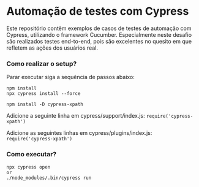 # Automação de testes com Cypress

Este repositório contêm exemplos de casos de testes de automação com Cypress, utilizando o framework Cucumber. 
Especialmente neste desafio são realizados testes end-to-end, pois são excelentes no quesito em que refletem as ações dos usuários real. 

### Como realizar o setup?

Parar executar siga a sequência de passos abaixo:
```
npm install
npx cypress install --force

npm install -D cypress-xpath
```
Adicione a seguinte linha em cypress/support/index.js: ```require('cypress-xpath')```

Adicione as seguintes linhas em cypress/plugins/index.js: ```require('cypress-xpath')```

### Como executar?

```
npx cypress open
or
./node_modules/.bin/cypress run
```
